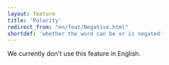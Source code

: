 ```yaml
---
layout: feature
title: 'Polarity'
redirect_from: "en/feat/Negative.html"
shortdef: 'whether the word can be or is negated'
---
```


We currently don't use this feature in English.

